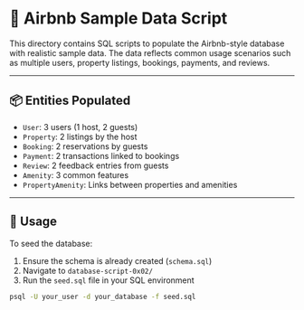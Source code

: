 # 🌱 Airbnb Sample Data Script

This directory contains SQL scripts to populate the Airbnb-style database with realistic sample data. The data reflects common usage scenarios such as multiple users, property listings, bookings, payments, and reviews.

---

## 📦 Entities Populated

- `User`: 3 users (1 host, 2 guests)
- `Property`: 2 listings by the host
- `Booking`: 2 reservations by guests
- `Payment`: 2 transactions linked to bookings
- `Review`: 2 feedback entries from guests
- `Amenity`: 3 common features
- `PropertyAmenity`: Links between properties and amenities

---

## 🧪 Usage

To seed the database:

1. Ensure the schema is already created (`schema.sql`)
2. Navigate to `database-script-0x02/`
3. Run the `seed.sql` file in your SQL environment

```bash
psql -U your_user -d your_database -f seed.sql
